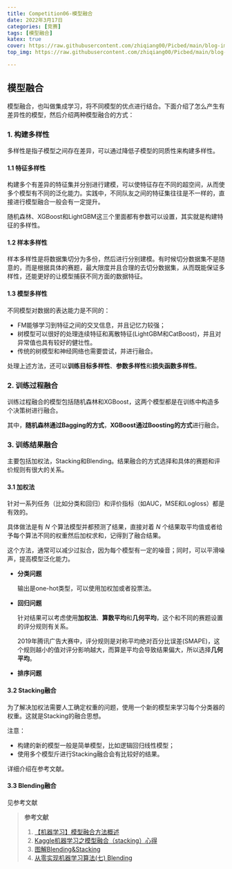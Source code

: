 ```yaml
---
title: Competition06-模型融合
date: 2022年3月17日
categories: [竞赛]
tags: [模型融合]
katex: true
cover: https://raw.githubusercontent.com/zhiqiang00/Picbed/main/blog-images/2022/03/20/e24723f0956f7819c9bf479295b501f7-RB7X0Q5te6s-86a933.jpg
top_img: https://raw.githubusercontent.com/zhiqiang00/Picbed/main/blog-images/2022/03/20/9d2244833e878e2169062087c9ab0874-wallhaven-g72p87-af7e51.jpg

---
```


## 模型融合

模型融合，也叫做集成学习，将不同模型的优点进行结合。下面介绍了怎么产生有差异性的模型，然后介绍两种模型融合的方式：

 ###  1. 构建多样性

多样性是指子模型之间存在差异，可以通过降低子模型的同质性来构建多样性。

#### 1.1 特征多样性

构建多个有差异的特征集并分别进行建模，可以使特征存在不同的超空间，从而使多个模型有不同的泛化能力。实践中，不同队友之间的特征集往往是不一样的，直接进行模型融合一般会有一定提升。

随机森林、XGBoost和LightGBM这三个里面都有参数可以设置，其实就是构建特征的多样性。

#### 1.2 样本多样性

样本多样性是将数据集切分为多份，然后进行分别建模。有时候切分数据集不是随意的，而是根据具体的赛题，最大限度并且合理的去切分数据集，从而既能保证多样性，还能更好的让模型捕获不同方面的数据特征。

#### 1.3 模型多样性

不同模型对数据的表达能力是不同的：

- FM能够学习到特征之间的交叉信息，并且记忆力较强；
- 树模型可以很好的处理连续特征和离散特征(LightGBM和CatBoost)，并且对异常值也具有较好的健壮性。
- 传统的树模型和神经网络也需要尝试，并进行融合。

处理上述方法，还可以**训练目标多样性**、**参数多样性**和**损失函数多样性**。



### 2. 训练过程融合

训练过程融合的模型包括随机森林和XGBoost，这两个模型都是在训练中构造多个决策树进行融合。

其中，**随机森林通过Bagging的方式**，**XGBoost通过Boosting的方式**进行融合。

### 3. 训练结果融合

主要包括加权法，Stacking和Blending。结果融合的方式选择和具体的赛题和评价规则有很大的关系。

#### 3.1 加权法

针对一系列任务（比如分类和回归）和评价指标（如AUC，MSE和Logloss）都是有效的。

具体做法是有 $N$ 个算法模型并都预测了结果，直接对着 $N$ 个结果取平均值或者给予每个算法不同的权重然后加权求和，记得到了融合结果。

这个方法，通常可以减少过拟合，因为每个模型有一定的噪音；同时，可以平滑噪声，提高模型泛化能力。

- **分类问题**

  输出是one-hot类型，可以使用加权加或者投票法。

- **回归问题**

  针对结果可以考虑使用**加权法**、**算数平均**和**几何平均**，这个和不同的赛题设置的评分规则有关系。

  2019年腾讯广告大赛中，评分规则是对称平均绝对百分比误差(SMAPE)，这个规则越小的值对评分影响越大，而算是平均会导致结果偏大，所以选择**几何平均**。

- **排序问题**



#### 3.2 Stacking融合

为了解决加权法需要人工确定权重的问题，使用一个新的模型来学习每个分类器的权重。这就是Stacking的融合思想。

注意：

- 构建的新的模型一般是简单模型，比如逻辑回归线性模型；
- 使用多个模型斤进行Stacking融合会有比较好的结果。

详细介绍在参考文献。

#### 3.3 Blending融合

见参考文献





> **参考文献**
>
> 1. [【机器学习】模型融合方法概述](https://zhuanlan.zhihu.com/p/25836678)
> 2. [Kaggle机器学习之模型融合（stacking）心得](https://zhuanlan.zhihu.com/p/26890738)
> 3. [图解Blending&Stacking](https://blog.csdn.net/sinat_35821976/article/details/83622594)
> 4. [从零实现机器学习算法(七) Blending](https://blog.csdn.net/sinat_35821976/article/details/89845588)
>
> 



